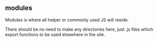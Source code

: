 ## modules

Modules is where all helper or commonly used JS will reside. 

There should be no need to make any directories here, just .js files
which export functions to be used elsewhere in the site.
